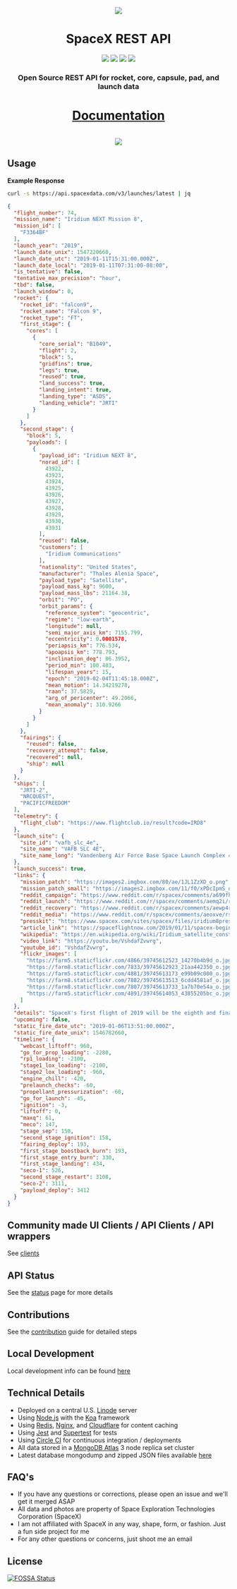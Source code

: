 <p align="center"><img src="https://farm8.staticflickr.com/7889/46259778995_68130be69d_o.jpg"></p>

<h1 align="center">SpaceX REST API</h1>

<p align="center">
<a href="https://circleci.com/gh/r-spacex/SpaceX-API"><img src="https://img.shields.io/circleci/project/github/r-spacex/SpaceX-API/master.svg?style=flat-square"></a>
<a href="https://hub.docker.com/r/jakewmeyer/spacex-api/"><img src="https://img.shields.io/docker/build/jakewmeyer/spacex-api.svg?longCache=true&style=flat-square"></a>
<a href="https://github.com/r-spacex/SpaceX-API/releases"><img src="https://img.shields.io/github/release/r-spacex/SpaceX-API.svg?longCache=true&style=flat-square"></a>
<a href="https://en.wikipedia.org/wiki/Representational_state_transfer"><img src="https://img.shields.io/badge/interface-REST-brightgreen.svg?longCache=true&style=flat-square"></a>
</p>

<h3 align="center">Open Source REST API for rocket, core, capsule, pad, and launch data</h3>

<h1 align="center">
<a href="https://documenter.getpostman.com/view/2025350/RWaEzAiG">Documentation</a>
<br/>
<br/>
<a href="https://app.getpostman.com/run-collection/3aeac01a548a87943749"><img src="https://run.pstmn.io/button.svg"></a>
</h1>

## Usage

**Example Response**

```bash
curl -s https://api.spacexdata.com/v3/launches/latest | jq
```

```json
{
  "flight_number": 74,
  "mission_name": "Iridium NEXT Mission 8",
  "mission_id": [
    "F3364BF"
  ],
  "launch_year": "2019",
  "launch_date_unix": 1547220660,
  "launch_date_utc": "2019-01-11T15:31:00.000Z",
  "launch_date_local": "2019-01-11T07:31:00-08:00",
  "is_tentative": false,
  "tentative_max_precision": "hour",
  "tbd": false,
  "launch_window": 0,
  "rocket": {
    "rocket_id": "falcon9",
    "rocket_name": "Falcon 9",
    "rocket_type": "FT",
    "first_stage": {
      "cores": [
        {
          "core_serial": "B1049",
          "flight": 2,
          "block": 5,
          "gridfins": true,
          "legs": true,
          "reused": true,
          "land_success": true,
          "landing_intent": true,
          "landing_type": "ASDS",
          "landing_vehicle": "JRTI"
        }
      ]
    },
    "second_stage": {
      "block": 5,
      "payloads": [
        {
          "payload_id": "Iridium NEXT 8",
          "norad_id": [
            43922,
            43923,
            43924,
            43925,
            43926,
            43927,
            43928,
            43929,
            43930,
            43931
          ],
          "reused": false,
          "customers": [
            "Iridium Communications"
          ],
          "nationality": "United States",
          "manufacturer": "Thales Alenia Space",
          "payload_type": "Satellite",
          "payload_mass_kg": 9600,
          "payload_mass_lbs": 21164.38,
          "orbit": "PO",
          "orbit_params": {
            "reference_system": "geocentric",
            "regime": "low-earth",
            "longitude": null,
            "semi_major_axis_km": 7155.799,
            "eccentricity": 0.0001578,
            "periapsis_km": 776.534,
            "apoapsis_km": 778.793,
            "inclination_deg": 86.3952,
            "period_min": 100.403,
            "lifespan_years": 15,
            "epoch": "2019-02-04T11:45:18.000Z",
            "mean_motion": 14.34219278,
            "raan": 37.5829,
            "arg_of_pericenter": 49.2066,
            "mean_anomaly": 310.9266
          }
        }
      ]
    },
    "fairings": {
      "reused": false,
      "recovery_attempt": false,
      "recovered": null,
      "ship": null
    }
  },
  "ships": [
    "JRTI-2",
    "NRCQUEST",
    "PACIFICFREEDOM"
  ],
  "telemetry": {
    "flight_club": "https://www.flightclub.io/result?code=IRD8"
  },
  "launch_site": {
    "site_id": "vafb_slc_4e",
    "site_name": "VAFB SLC 4E",
    "site_name_long": "Vandenberg Air Force Base Space Launch Complex 4E"
  },
  "launch_success": true,
  "links": {
    "mission_patch": "https://images2.imgbox.com/80/ae/1JL1ZzXD_o.png",
    "mission_patch_small": "https://images2.imgbox.com/11/f0/xPDcIpmS_o.png",
    "reddit_campaign": "https://www.reddit.com/r/spacex/comments/a699fh/iridium_next_constellation_mission_8_launch/",
    "reddit_launch": "https://www.reddit.com/r/spacex/comments/aemq2i/rspacex_iridium_next_8_official_launch_discussion/",
    "reddit_recovery": "https://www.reddit.com/r/spacex/comments/aewp4r/iridium_8_recovery_thread/",
    "reddit_media": "https://www.reddit.com/r/spacex/comments/aeoxve/rspacex_iridium_next_8_media_thread_videos_images/",
    "presskit": "https://www.spacex.com/sites/spacex/files/iridium8presskit.pdf",
    "article_link": "https://spaceflightnow.com/2019/01/11/spacex-begins-2019-with-eighth-and-final-for-upgraded-iridium-network/",
    "wikipedia": "https://en.wikipedia.org/wiki/Iridium_satellite_constellation#Next-generation_constellation",
    "video_link": "https://youtu.be/VshdafZvwrg",
    "youtube_id": "VshdafZvwrg",
    "flickr_images": [
      "https://farm5.staticflickr.com/4866/39745612523_14270b4b9d_o.jpg",
      "https://farm8.staticflickr.com/7833/39745612923_21aa442350_o.jpg",
      "https://farm5.staticflickr.com/4881/39745613173_e99b09c000_o.jpg",
      "https://farm8.staticflickr.com/7882/39745613513_6cdd4581af_o.jpg",
      "https://farm8.staticflickr.com/7807/39745613733_1a7b70e54a_o.jpg",
      "https://farm5.staticflickr.com/4891/39745614053_43855205bc_o.jpg"
    ]
  },
  "details": "SpaceX's first flight of 2019 will be the eighth and final launch of its planned Iridium flights. Delivering 10 satellites to low earth orbit, this brings the total up to 75 and completes the Iridium NEXT constellation. This mission launches from SLC-4E at Vandenberg AFB. The booster is expected to land on JRTI.",
  "upcoming": false,
  "static_fire_date_utc": "2019-01-06T13:51:00.000Z",
  "static_fire_date_unix": 1546782660,
  "timeline": {
    "webcast_liftoff": 960,
    "go_for_prop_loading": -2280,
    "rp1_loading": -2100,
    "stage1_lox_loading": -2100,
    "stage2_lox_loading": -960,
    "engine_chill": -420,
    "prelaunch_checks": -60,
    "propellant_pressurization": -60,
    "go_for_launch": -45,
    "ignition": -3,
    "liftoff": 0,
    "maxq": 61,
    "meco": 147,
    "stage_sep": 150,
    "second_stage_ignition": 158,
    "fairing_deploy": 193,
    "first_stage_boostback_burn": 193,
    "first_stage_entry_burn": 330,
    "first_stage_landing": 434,
    "seco-1": 526,
    "second_stage_restart": 3108,
    "seco-2": 3111,
    "payload_deploy": 3412
  }
}
```

## Community made UI Clients / API Clients / API wrappers
See [clients](https://github.com/r-spacex/SpaceX-API/blob/master/clients.md)

## API Status
See the [status](https://status.spacexdata.com) page for more details

## Contributions
See the [contribution](https://github.com/r-spacex/SpaceX-API/blob/master/CONTRIBUTING.md) guide for detailed steps

## Local Development
Local development info can be found [here](https://github.com/r-spacex/SpaceX-API/blob/master/docs/development.md)

## Technical Details
* Deployed on a central U.S. [Linode](https://www.linode.com/) server
* Using [Node.js](https://nodejs.org/en/) with the [Koa](http://koajs.com/) framework
* Using [Redis](https://redis.io/), [Nginx](https://www.nginx.com/), and [Cloudflare](https://www.cloudflare.com/) for content caching
* Using [Jest](https://facebook.github.io/jest/) and [Supertest](https://github.com/visionmedia/supertest) for tests
* Using [Circle CI](https://circleci.com/) for continuous integration / deployments
* All data stored in a [MongoDB Atlas](https://www.mongodb.com/cloud/atlas) 3 node replica set cluster
* Latest database mongodump and zipped JSON files available [here](https://drive.google.com/drive/folders/0B2DdgKR4GR4xdk1sRGowcUZXeE0?usp=sharing)

## FAQ's
* If you have any questions or corrections, please open an issue and we'll get it merged ASAP
* All data and photos are property of Space Exploration Technologies Corporation (SpaceX)
* I am not affiliated with SpaceX in any way, shape, form, or fashion. Just a fun side project for me
* For any other questions or concerns, just shoot me an email

## License
[![FOSSA Status](https://app.fossa.io/api/projects/git%2Bgithub.com%2Fr-spacex%2FSpaceX-API.svg?type=large)](https://app.fossa.io/projects/git%2Bgithub.com%2Fr-spacex%2FSpaceX-API?ref=badge_large)
